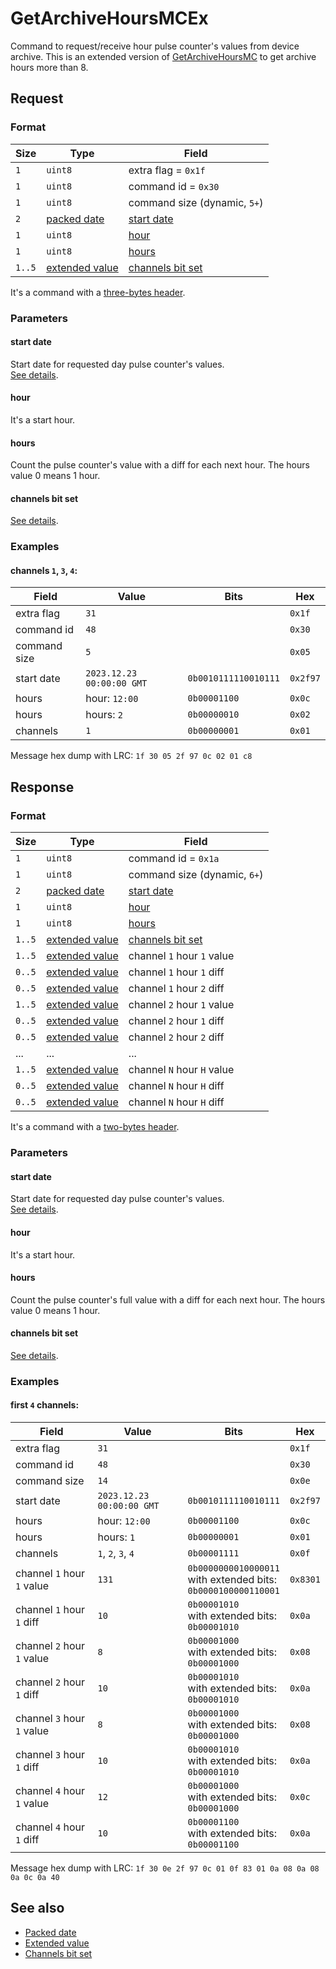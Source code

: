# GetArchiveHoursMCEx

Command to request/receive hour pulse counter's values from device archive.
This is an extended version of [GetArchiveHoursMC](./GetArchiveHoursMC.md) to get archive hours more than 8.


## Request

### Format

| Size   | Type                                         | Field                                            |
| ------ | -------------------------------------------- | ------------------------------------------------ |
| `1`    | `uint8`                                      | extra flag = `0x1f`                              |
| `1`    | `uint8`                                      | command id = `0x30`                              |
| `1`    | `uint8`                                      | command size (dynamic, `5+`)                     |
| `2`    | [packed date](../types.md#packed-date)       | [start date](#start-date)                        |
| `1`    | `uint8`                                      | [hour](#hour)                                    |
| `1`    | `uint8`                                      | [hours](#hours)                                  |
| `1..5` | [extended value](../types.md#extended-value) | [channels bit set](../types.md#channels-bit-set) |

It's a command with a [three-bytes header](../message.md#command-with-a-three-bytes-header).

### Parameters

#### **start date**

Start date for requested day pulse counter's values.
<br/>
[See details](../types.md#packed-date).

#### **hour**

It's a start hour.

#### **hours**

Count the pulse counter's value with a diff for each next hour. The hours value 0 means 1 hour.

#### **channels bit set**

[See details](../types.md#channels-bit-set).

### Examples

#### channels `1`, `3`, `4`:

| Field        | Value                     | Bits                 | Hex      |
| ------------ | ------------------------- | -------------------- | -------- |
| extra flag   | `31`                      |                      | `0x1f`   |
| command id   | `48`                      |                      | `0x30`   |
| command size | `5`                       |                      | `0x05`   |
| start date   | `2023.12.23 00:00:00 GMT` | `0b0010111110010111` | `0x2f97` |
| hours        | hour: `12:00`             | `0b00001100`         | `0x0c`   |
| hours        | hours: `2`                | `0b00000010`         | `0x02`   |
| channels     | `1`                       | `0b00000001`         | `0x01`   |

Message hex dump with LRC: `1f 30 05 2f 97 0c 02 01 c8`


## Response

### Format

| Size   | Type                                         | Field                                            |
| ------ | -------------------------------------------- | ------------------------------------------------ |
| `1`    | `uint8`                                      | command id = `0x1a`                              |
| `1`    | `uint8`                                      | command size (dynamic, `6+`)                     |
| `2`    | [packed date](../types.md#packed-date)       | [start date](#start-date)                        |
| `1`    | `uint8`                                      | [hour](#hour)                                    |
| `1`    | `uint8`                                      | [hours](#hours)                                  |
| `1..5` | [extended value](../types.md#extended-value) | [channels bit set](../types.md#channels-bit-set) |
| `1..5` | [extended value](../types.md#extended-value) | channel `1` hour `1` value                       |
| `0..5` | [extended value](../types.md#extended-value) | channel `1` hour `1` diff                        |
| `0..5` | [extended value](../types.md#extended-value) | channel `1` hour `2` diff                        |
| `1..5` | [extended value](../types.md#extended-value) | channel `2` hour `1` value                       |
| `0..5` | [extended value](../types.md#extended-value) | channel `2` hour `1` diff                        |
| `0..5` | [extended value](../types.md#extended-value) | channel `2` hour `2` diff                        |
| ...    | ...                                          | ...                                              |
| `1..5` | [extended value](../types.md#extended-value) | channel `N` hour `H` value                       |
| `0..5` | [extended value](../types.md#extended-value) | channel `N` hour `H` diff                        |
| `0..5` | [extended value](../types.md#extended-value) | channel `N` hour `H` diff                        |

It's a command with a [two-bytes header](../message.md#command-with-a-two-bytes-header).

### Parameters

#### **start date**

Start date for requested day pulse counter's values.
<br/>
[See details](../types.md#packed-date).

#### **hour**

It's a start hour.

#### **hours**

Count the pulse counter's full value with a diff for each next hour. The hours value 0 means 1 hour.

#### **channels bit set**

[See details](../types.md#channels-bit-set).

### Examples

#### first `4` channels:

| Field                      | Value                     | Bits                                                                      | Hex      |
| -------------------------- | ------------------------- | ------------------------------------------------------------------------- | -------- |
| extra flag                 | `31`                      |                                                                           | `0x1f`   |
| command id                 | `48`                      |                                                                           | `0x30`   |
| command size               | `14`                      |                                                                           | `0x0e`   |
| start date                 | `2023.12.23 00:00:00 GMT` | `0b0010111110010111`                                                      | `0x2f97` |
| hours                      | hour: `12:00`             | `0b00001100`                                                              | `0x0c`   |
| hours                      | hours: `1`                | `0b00000001`                                                              | `0x01`   |
| channels                   | `1`, `2`, `3`, `4`        | `0b00001111`                                                              | `0x0f`   |
| channel `1` hour `1` value | `131`                     | `0b0000000010000011` <br/> with extended bits: <br/> `0b0000100000110001` | `0x8301` |
| channel `1` hour `1` diff  | `10`                      | `0b00001010` <br/> with extended bits: <br/> `0b00001010`                 | `0x0a`   |
| channel `2` hour `1` value | `8`                       | `0b00001000` <br/> with extended bits: <br/> `0b00001000`                 | `0x08`   |
| channel `2` hour `1` diff  | `10`                      | `0b00001010` <br/> with extended bits: <br/> `0b00001010`                 | `0x0a`   |
| channel `3` hour `1` value | `8`                       | `0b00001000` <br/> with extended bits: <br/> `0b00001000`                 | `0x08`   |
| channel `3` hour `1` diff  | `10`                      | `0b00001010` <br/> with extended bits: <br/> `0b00001010`                 | `0x0a`   |
| channel `4` hour `1` value | `12`                      | `0b00001000` <br/> with extended bits: <br/> `0b00001000`                 | `0x0c`   |
| channel `4` hour `1` diff  | `10`                      | `0b00001100` <br/> with extended bits: <br/> `0b00001100`                 | `0x0a`   |

Message hex dump with LRC: `1f 30 0e 2f 97 0c 01 0f 83 01 0a 08 0a 08 0a 0c 0a 40`


## See also

* [Packed date](../types.md#packed-date)
* [Extended value](../types.md#extended-value)
* [Channels bit set](../types.md#channels-bit-set)
